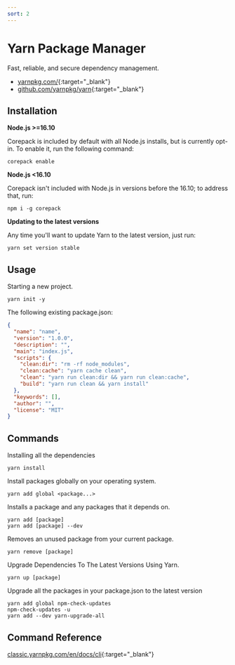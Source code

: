 ```yaml
---
sort: 2
---
```


# Yarn Package Manager

Fast, reliable, and secure dependency management.

- [yarnpkg.com/](https://yarnpkg.com/){:target="_blank"}
- [github.com/yarnpkg/yarn](https://github.com/yarnpkg/yarn){:target="_blank"}

## Installation

**Node.js >=16.10**

Corepack is included by default with all Node.js installs, but is currently opt-in. To enable it, run the following command:

```shell
corepack enable
```

**Node.js <16.10**

Corepack isn't included with Node.js in versions before the 16.10; to address that, run:

```shell
npm i -g corepack
```

**Updating to the latest versions**

Any time you'll want to update Yarn to the latest version, just run:

```shell
yarn set version stable
```

## Usage

Starting a new project.

```shell
yarn init -y
```

The following existing package.json:

```json
{
  "name": "name",
  "version": "1.0.0",
  "description": "",
  "main": "index.js",
  "scripts": {
    "clean:dir": "rm -rf node_modules",
    "clean:cache": "yarn cache clean",
    "clean": "yarn run clean:dir && yarn run clean:cache",
    "build": "yarn run clean && yarn install"
  },
  "keywords": [],
  "author": "",
  "license": "MIT"
}
```

## Commands

Installing all the dependencies

```shell
yarn install
```

Install packages globally on your operating system.

```shell
yarn add global <package...>
```

Installs a package and any packages that it depends on.

```shell
yarn add [package]
yarn add [package] --dev
```

Removes an unused package from your current package.

```shell
yarn remove [package]
```

Upgrade Dependencies To The Latest Versions Using Yarn.

```shell
yarn up [package]
```

Upgrade all the packages in your package.json to the latest version

```shell
yarn add global npm-check-updates
npm-check-updates -u
yarn add --dev yarn-upgrade-all
```

## Command Reference

[classic.yarnpkg.com/en/docs/cli](https://classic.yarnpkg.com/en/docs/cli){:target="_blank"}
